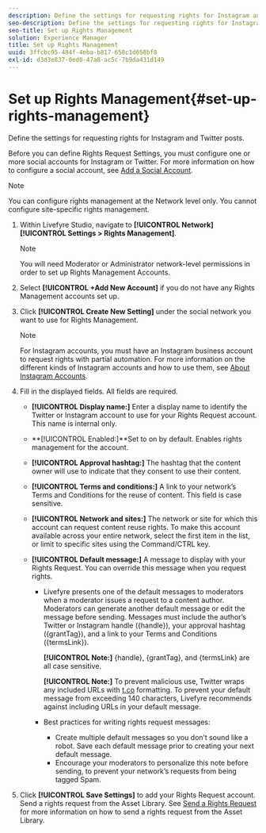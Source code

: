 ```yaml
---
description: Define the settings for requesting rights for Instagram and Twitter posts.
seo-description: Define the settings for requesting rights for Instagram and Twitter posts.
seo-title: Set up Rights Management
solution: Experience Manager
title: Set up Rights Management
uuid: 3ffcbc95-484f-4eba-b817-658c1d658bf8
exl-id: d3d3e837-0ed0-47a8-ac5c-7b9da431d149
---
```

# Set up Rights Management{#set-up-rights-management}

Define the settings for requesting rights for Instagram and Twitter posts.

Before you can define Rights Request Settings, you must configure one or more social accounts for Instagram or Twitter. For more information on how to configure a social account, see [Add a Social Account](../c-users-creating-accounts-with-studio-access/t-configure-social-accout-instagram/t-configure-social-accout-instagram.md#t_configure_social_accout_instagram).

>[!NOTE]
>
>You can configure rights management at the Network level only. You cannot configure site-specific rights management.

1. Within Livefyre Studio, navigate to **[!UICONTROL Network]** **[!UICONTROL Settings > Rights Management]**.

   >[!NOTE]
   >
   >You will need Moderator or Administrator network-level permissions in order to set up Rights Management Accounts.

1. Select **[!UICONTROL +Add New Account]** if you do not have any Rights Management accounts set up.
1. Click **[!UICONTROL Create New Setting]** under the social network you want to use for Rights Management.

   >[!NOTE]
   >
   >For Instagram accounts, you must have an Instagram business account to request rights with partial automation. For more information on the different kinds of Instagram accounts and how to use them, see [About Instagram Accounts](../c-users-creating-accounts-with-studio-access/t-configure-social-accout-instagram/c-about-instagram-accounts.md#c_about_instagram_accounts).

1. Fill in the displayed fields. All fields are required.

    * **[!UICONTROL Display name:]** Enter a display name to identify the Twitter or Instagram account to use for your Rights Request account. This name is internal only.
    * **[!UICONTROL Enabled:]**Set to on by default. Enables rights management for the account.
    * **[!UICONTROL Approval hashtag:]** The hashtag that the content owner will use to indicate that they consent to use their content.
    * **[!UICONTROL Terms and conditions:]** A link to your network’s Terms and Conditions for the reuse of content. This field is case sensitive.
    * **[!UICONTROL Network and sites:]** The network or site for which this account can request content reuse rights. To make this account available across your entire network, select the first item in the list, or limit to specific sites using the Command/CTRL key.
    * **[!UICONTROL Default message:]** A message to display with your Rights Request. You can override this message when you request rights.

        * Livefyre presents one of the default messages to moderators when a moderator issues a request to a content author. Moderators can generate another default message or edit the message before sending. Messages must include the author’s Twitter or Instagram handle ({handle}), your approval hashtag ({grantTag}), and a link to your Terms and Conditions ({termsLink}).

          **[!UICONTROL Note:]** {handle}, {grantTag}, and {termsLink} are all case sensitive.

          **[!UICONTROL Note:]** To prevent malicious use, Twitter wraps any included URLs with [t.co](https://t.co/) formatting. To prevent your default message from exceeding 140 characters, Livefyre recommends against including URLs in your default message.
        
        * Best practices for writing rights request messages:

            * Create multiple default messages so you don’t sound like a robot. Save each default message prior to creating your next default message.
            * Encourage your moderators to personalize this note before sending, to prevent your network’s requests from being tagged Spam.

1. Click **[!UICONTROL Save Settings]** to add your Rights Request account.
Send a rights request from the Asset Library. See [Send a Rights Request](../c-how-requesting-rights-works/t-send-a-rights-request-to-own-a-digital-asset.md#t_send_a_rights_request_to_own_a_digital_asset) for more information on how to send a rights request from the Asset Library.
